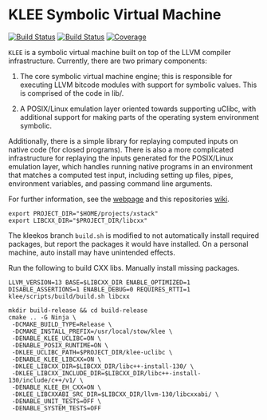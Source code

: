 KLEE Symbolic Virtual Machine
=============================

[![Build Status](https://github.com/klee/klee/workflows/CI/badge.svg)](https://github.com/klee/klee/actions?query=workflow%3ACI)
[![Build Status](https://api.cirrus-ci.com/github/klee/klee.svg)](https://cirrus-ci.com/github/klee/klee)
[![Coverage](https://codecov.io/gh/klee/klee/branch/master/graph/badge.svg)](https://codecov.io/gh/klee/klee)

`KLEE` is a symbolic virtual machine built on top of the LLVM compiler
infrastructure. Currently, there are two primary components:

  1. The core symbolic virtual machine engine; this is responsible for
     executing LLVM bitcode modules with support for symbolic
     values. This is comprised of the code in lib/.

  2. A POSIX/Linux emulation layer oriented towards supporting uClibc,
     with additional support for making parts of the operating system
     environment symbolic.

Additionally, there is a simple library for replaying computed inputs
on native code (for closed programs). There is also a more complicated
infrastructure for replaying the inputs generated for the POSIX/Linux
emulation layer, which handles running native programs in an
environment that matches a computed test input, including setting up
files, pipes, environment variables, and passing command line
arguments.

For further information, see the [webpage](http://klee.github.io/)
and this repositories [wiki](https://github.gatech.edu/klokkos/klee/wiki).

```
export PROJECT_DIR="$HOME/projects/xstack"
export LIBCXX_DIR="$PROJECT_DIR/libcxx"
```

The kleekos branch `build.sh` is modified to not automatically install required packages, but report the packages it would have installed.  On a personal machine, auto install may have unintended effects.

Run the following to build CXX libs.  Manually install missing packages.

```
LLVM_VERSION=13 BASE=$LIBCXX_DIR ENABLE_OPTIMIZED=1 DISABLE_ASSERTIONS=1 ENABLE_DEBUG=0 REQUIRES_RTTI=1 klee/scripts/build/build.sh libcxx
```

```
mkdir build-release && cd build-release
cmake .. -G Ninja \
 -DCMAKE_BUILD_TYPE=Release \
 -DCMAKE_INSTALL_PREFIX=/usr/local/stow/klee \
 -DENABLE_KLEE_UCLIBC=ON \
 -DENABLE_POSIX_RUNTIME=ON \
 -DKLEE_UCLIBC_PATH=$PROJECT_DIR/klee-uclibc \
 -DENABLE_KLEE_LIBCXX=ON \
 -DKLEE_LIBCXX_DIR=$LIBCXX_DIR/libc++-install-130/ \
 -DKLEE_LIBCXX_INCLUDE_DIR=$LIBCXX_DIR/libc++-install-130/include/c++/v1/ \
 -DENABLE_KLEE_EH_CXX=ON \
 -DKLEE_LIBCXXABI_SRC_DIR=$LIBCXX_DIR/llvm-130/libcxxabi/ \
 -DENABLE_UNIT_TESTS=OFF \
 -DENABLE_SYSTEM_TESTS=OFF
```
